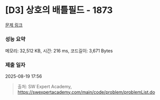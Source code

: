 # [D3] 상호의 배틀필드 - 1873 

[문제 링크](https://swexpertacademy.com/main/code/problem/problemDetail.do?contestProbId=AV5LyE7KD2ADFAXc) 

### 성능 요약

메모리: 32,512 KB, 시간: 216 ms, 코드길이: 3,671 Bytes

### 제출 일자

2025-08-19 17:56



> 출처: SW Expert Academy, https://swexpertacademy.com/main/code/problem/problemList.do
